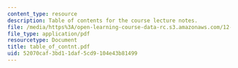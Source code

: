 ```yaml
---
content_type: resource
description: Table of contents for the course lecture notes.
file: /media/https%3A/open-learning-course-data-rc.s3.amazonaws.com/12-810-dynamics-of-the-atmosphere-spring-2008/52070caf3bd11daf5cd9104e43b81499_table_of_contnt.pdf
file_type: application/pdf
resourcetype: Document
title: table_of_contnt.pdf
uid: 52070caf-3bd1-1daf-5cd9-104e43b81499
---
```

